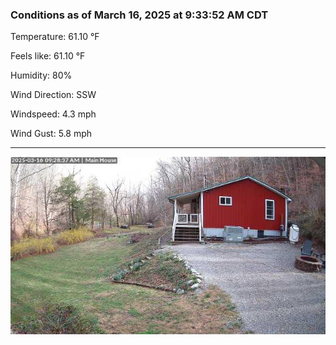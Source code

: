 ### Conditions as of March 16, 2025 at 9:33:52 AM CDT 

Temperature: 61.10 &deg;F

Feels like: 61.10 &deg;F

Humidity: 80%

Wind Direction: SSW

Windspeed: 4.3 mph

Wind Gust: 5.8 mph

---

<img src="./images/latest.jpeg"/>

